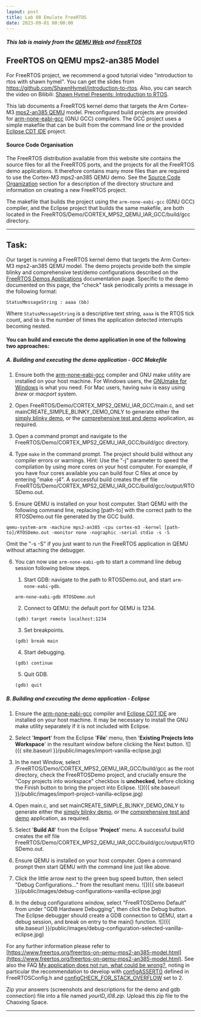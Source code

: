 ```yaml
---
layout: post
title: Lab 08 Emulate FreeRTOS
date: 2023-09-01 00:00:00
---
```

<!-- more -->
##### This lab is mainly from the [QEMU Web](https://www.qemu.org/) and [FreeRTOS](https://www.freertos.org/freertos-on-qemu-mps2-an385-model.html)

## FreeRTOS on QEMU mps2-an385 Model

For FreeRTOS project, we recommend a good tutorial video "introduction to rtos with shawn hymel". You can get the slides from https://github.com/ShawnHymel/introduction-to-rtos. Also, you can search the video on Bilibili: [Shawn Hymel Presents: Introduction to RTOS](https://www.bilibili.com/video/BV1QX4y157Tb/?share_source=copy_web&vd_source=1063c13ea612bd7b961046f88255ebd3).

This lab documents a FreeRTOS kernel demo that targets the Arm Cortex-M3 [mps2-an385 QEMU](https://qemu.readthedocs.io/en/v7.0.0/system/arm/mps2.html) model. Preconfigured build projects are provided for [arm-none-eabi-gcc](https://developer.arm.com/tools-and-software/open-source-software/developer-tools/gnu-toolchain/gnu-rm/downloads) (GNU GCC) compilers. The GCC project uses a simple makefile that can be built from the command line or the provided [Eclipse CDT IDE](https://www.eclipse.org/cdt/downloads.php) project.

#### Source Code Organisation

The FreeRTOS distribution available from this website site contains the source files for all the FreeRTOS ports, and the projects for all the FreeRTOS demo applications. It therefore contains many more files than are required to use the Cortex-M3 mps2-an385 QEMU demo. See the [Source Code Organization](https://www.freertos.org/a00017.html) section for a description of the directory structure and information on creating a new FreeRTOS project.

The makefile that builds the project using the `arm-none-eabi-gcc` (GNU GCC) compiler, and the Eclipse project that builds the same makefile, are both located in the FreeRTOS/Demo/CORTEX\_MPS2\_QEMU\_IAR\_GCC/build/gcc directory.

* * *
Task: 
-----------
Our target is running a FreeRTOS kernel demo that targets the Arm Cortex-M3 mps2-an385 QEMU model. The demo projects provide both the simple blinky and comprehensive test/demo configurations described on the [FreeRTOS Demos Applications](https://www.freertos.org/a00102.html) documentation page. Specific to the demo documented on this page, the "check" task periodically prints a message in the following format:

    StatusMessageString : aaaa (bb)

Where `StatusMessageString` is a descriptive text string, `aaaa` is the RTOS tick count, and `bb` is the number of times the application detected interrupts becoming nested.  


#### You can build and execute the demo application in one of the following two approaches:

##### A. Building and executing the demo application - GCC Makefile

1.  Ensure both the [arm-none-eabi-gcc](https://developer.arm.com/tools-and-software/open-source-software/developer-tools/gnu-toolchain/gnu-rm/downloads) compiler and GNU make utility are installed on your host machine. For Windows users, the [GNUmake for Windows](https://gnuwin32.sourceforge.net/downlinks/make.php) is what you need. For Mac users, having `make` is easy using *brew* or *macport* system.
    
2.  Open FreeRTOS/Demo/CORTEX\_MPS2\_QEMU\_IAR\_GCC/main.c, and set mainCREATE\_SIMPLE\_BLINKY\_DEMO\_ONLY to generate either the [simply blinky demo](https://www.freertos.org/a00102.html#simple_blinky_demo), or the [comprehensive test and demo](https://www.freertos.org/a00102.html#comprehensive_demo) application, as required.
    
3.  Open a command prompt and navigate to the FreeRTOS/Demo/CORTEX\_MPS2\_QEMU\_IAR\_GCC/build/gcc directory.
    
4.  Type `make` in the command prompt. The project should build without any compiler errors or warnings. Hint: Use the "-j" parameter to speed the compilation by using more cores on your host computer. For example, if you have four cores available you can build four C files at once by entering "make -j4". A successful build creates the elf file FreeRTOS/Demo/CORTEX\_MPS2\_QEMU\_IAR\_GCC/build/gcc/output/RTOSDemo.out.
    
5.  Ensure QEMU is installed on your host computer. Start QEMU with the following command line, replacing [path-to] with the correct path to the RTOSDemo.out file generated by the GCC build.
    
```shell      
qemu-system-arm -machine mps2-an385 -cpu cortex-m3 -kernel [path-to]/RTOSDemo.out -monitor none -nographic -serial stdio -s -S
```      

Omit the "-s -S" if you just want to run the FreeRTOS application in QEMU without attaching the debugger.

6. You can now use `arm-none-eabi-gdb` to start a command line debug session following below steps.
      
    1.  Start GDB: navigate to the path to RTOSDemo.out, and start `arm-none-eabi-gdb`.
    
    ```shell    
    arm-none-eabi-gdb RTOSDemo.out
    ```    
    
    2.  Connect to QEMU: the default port for QEMU is 1234.
        
    ```
    (gdb) target remote localhost:1234
    ```
        
    3.  Set breakpoints.
        
    ```
    (gdb) break main
    ```
    
    4.  Start debugging.
   
    ```
    (gdb) continue
    ```    
        
        
    5.  Quit GDB.
        
    ```
    (gdb) quit
    ```    
        

##### B. Building and executing the demo application - Eclipse

1.  Ensure the [arm-none-eabi-gcc](https://developer.arm.com/tools-and-software/open-source-software/developer-tools/gnu-toolchain/gnu-rm/downloads) compiler and [Eclipse CDT IDE](https://www.eclipse.org/cdt/downloads.php) are installed on your host machine. It may be necessary to install the GNU make utility separately if it is not included with Eclipse.
    
2.  Select '**Import**' from the Eclipse '**File**' menu, then '**Existing Projects Into Workspace**' in the resultant window before clicking the Next button. ![]({{ site.baseurl }}/public/images/import-vanilla-eclipse.jpg)

3.  In the next Window, select /FreeRTOS/Demo/CORTEX\_MPS2\_QEMU\_IAR\_GCC/build/gcc as the root directory, check the FreeRTOSDemo project, and crucially ensure the "Copy projects into workspace" checkbox is **unchecked**, before clicking the Finish button to bring the project into Eclipse. ![]({{ site.baseurl }}/public/images/import-project-vanilla-eclipse.jpg)

4.  Open main.c, and set mainCREATE\_SIMPLE\_BLINKY\_DEMO\_ONLY to generate either the [simply blinky demo](https://www.freertos.org/a00102.html#simple_blinky_demo), or the [comprehensive test and demo](https://www.freertos.org/a00102.html#comprehensive_demo) application, as required.
    
5.  Select '**Build All**' from the Eclipse '**Project**' menu. A successful build creates the elf file FreeRTOS/Demo/CORTEX\_MPS2\_QEMU\_IAR\_GCC/build/gcc/output/RTOSDemo.out.
    
6.  Ensure QEMU is installed on your host computer. Open a command prompt then start QEMU with the command line just like above.
   
7.  Click the little arrow next to the green bug speed button, then select "Debug Configurations..." from the resultant menu.
![]({{ site.baseurl }}/public/images/debug-configurations-vanilla-eclipse.jpg)
    
    
8.  In the debug configurations window, select "FreeRTOSDemo Default" from under "GDB Hardware Debugging", then click the Debug button. The Eclipse debugger should create a GDB connection to QEMU, start a debug session, and break on entry to the main() function.
![]({{ site.baseurl }}/public/images/debug-configuration-selected-vanilla-eclipse.jpg)
    
For any further information please refer to [https://www.freertos.org/freertos-on-qemu-mps2-an385-model.html](https://www.freertos.org/freertos-on-qemu-mps2-an385-model.html). See also the FAQ [My application does not run, what could be wrong?](https://www.freertos.org/FAQHelp.html), noting in particular the recommendation to develop with [configASSERT()](https://www.freertos.org/a00110.html#configASSERT) defined in FreeRTOSConfig.h and [configCHECK\_FOR\_STACK\_OVERFLOW](https://www.freertos.org/Stacks-and-stack-overflow-checking.html) set to 2.  

Zip your answers (screenshots and descriptions for the demo and gdb connection) file into a file named _yourID\_l08.zip_. Upload this zip file to the Chaoxing Space.
* * *